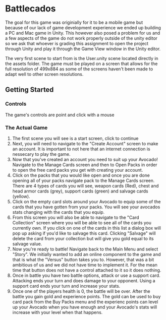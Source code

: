 # Battlecados

The goal for this game was originially for it to be a mobile game but because of our lack of game development experience we ended up building a PC and Mac game in Unity.
This however also posed a problem for us and a few aspects of the game do not work properly outside of the unity editor so we ask that whoever is grading this assignment to open the project through Unity and play it through the Game View window in the Unity editor.

The very first scene to start from is the User.unity scene located directly in the assets folder. The game must be played on a screen that allows for the full resolution of 499x884 as some of the screens haven't been made to adapt well to other screen resolutions.

## Getting Started

### Controls

The game's controls are point and click with a mouse

### The Actual Game

1. The first scene you will see is a start screen, click to continue
2. Next, you will need to navigate to the "Create Account" screen to make an account. It is important to not here that an internet connection is nessecary to play the game.
3. Now that you've created an account you need to suit up your Avocado! Navigate to the Manage Cards screen and then to Open Packs in order to open the free card packs you get with creating your account.
4. Click on the packs that you would like open and once you are done opening all of your packs navigate pack to the Manage Cards screen. There are 4 types of cards you will see, weapon cards (Red), chest and head armor cards (grey), support cards (green) and salvage cards (yellow).
5. Click on the empty card slots around your Avocado to equip some of the cards that you have gotten from your packs. You will see your avocados stats changing with the cards that you equip.
6. From this screen you will also be able to navigate to the "Card Collection" screen where you will be able to see all of the cards you currently own. If you click on one of the cards in this list a dialog box will pop up asking if you'd like to salvage this card. Clicking "Salvage" will delete the card from your collection but will give you gold equal to its salvage value.
7. Now you're ready to battle! Navigate back to the Main Menu and select "Story". We initially wanted to add an online component to the game and that is what the "Versus" button takes you to. However, that was a bit ambitious of us and we did not have time to implement it. For the mean time that button does not have a control attached to it so it does nothing.
8. Once in battle you have two battle options, attack or use a support card. Attacking ends your turn and does damage to your opponent. Using a support card ends your turn and increase your stats.
9. Once one of the players health is 0, the battle will be over. After the battle you gain gold and experience points. The gold can be used to buy card pack from the Buy Packs menu and the experienc points can level up your Avocado when you have enough and your Avocado's stats will increase with your level when that happens.
